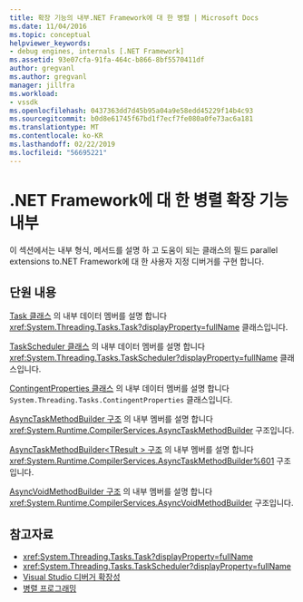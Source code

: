 ```yaml
---
title: 확장 기능의 내부.NET Framework에 대 한 병렬 | Microsoft Docs
ms.date: 11/04/2016
ms.topic: conceptual
helpviewer_keywords:
- debug engines, internals [.NET Framework]
ms.assetid: 93e07cfa-91fa-464c-b866-8bf5570411df
author: gregvanl
ms.author: gregvanl
manager: jillfra
ms.workload:
- vssdk
ms.openlocfilehash: 0437363dd7d45b95a04a9e58edd45229f14b4c93
ms.sourcegitcommit: b0d8e61745f67bd1f7ecf7fe080a0fe73ac6a181
ms.translationtype: MT
ms.contentlocale: ko-KR
ms.lasthandoff: 02/22/2019
ms.locfileid: "56695221"
---
```

# <a name="parallel-extension-internals-for-the-net-framework"></a>.NET Framework에 대 한 병렬 확장 기능 내부
이 섹션에서는 내부 형식, 메서드를 설명 하 고 도움이 되는 클래스의 필드 parallel extensions to.NET Framework에 대 한 사용자 지정 디버거를 구현 합니다.

## <a name="in-this-section"></a>단원 내용
 [Task 클래스](../../extensibility/debugger/task-class-internal-members.md) 의 내부 데이터 멤버를 설명 합니다 <xref:System.Threading.Tasks.Task?displayProperty=fullName> 클래스입니다.

 [TaskScheduler 클래스](../../extensibility/debugger/taskscheduler-class-internal-members.md) 의 내부 데이터 멤버를 설명 합니다 <xref:System.Threading.Tasks.TaskScheduler?displayProperty=fullName> 클래스입니다.

 [ContingentProperties 클래스](../../extensibility/debugger/contingentproperties-class-internal-members.md) 의 내부 데이터 멤버를 설명 합니다 `System.Threading.Tasks.ContingentProperties` 클래스입니다.

 [AsyncTaskMethodBuilder 구조](../../extensibility/debugger/asynctaskmethodbuilder-structure-internal-members.md) 의 내부 멤버를 설명 합니다 <xref:System.Runtime.CompilerServices.AsyncTaskMethodBuilder> 구조입니다.

 [AsyncTaskMethodBuilder\<TResult > 구조](../../extensibility/debugger/asynctaskmethodbuilder-tresult-structure-internal-members.md) 의 내부 멤버를 설명 합니다 <xref:System.Runtime.CompilerServices.AsyncTaskMethodBuilder%601> 구조입니다.

 [AsyncVoidMethodBuilder 구조](../../extensibility/debugger/asyncvoidmethodbuilder-structure-internal-members.md) 의 내부 멤버를 설명 합니다 <xref:System.Runtime.CompilerServices.AsyncVoidMethodBuilder> 구조입니다.

## <a name="see-also"></a>참고자료
- <xref:System.Threading.Tasks.Task?displayProperty=fullName>
- <xref:System.Threading.Tasks.TaskScheduler?displayProperty=fullName>
- [Visual Studio 디버거 확장성](../../extensibility/debugger/visual-studio-debugger-extensibility.md)
- [병렬 프로그래밍](/dotnet/standard/parallel-programming/index)